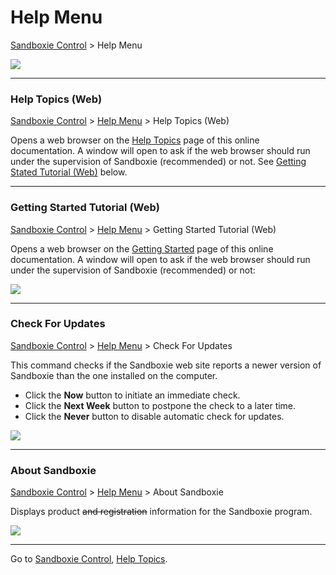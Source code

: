 # Help Menu

[Sandboxie Control](SandboxieControl.md) > Help Menu

![](../Media/HelpMenu.png)

* * *

### Help Topics (Web)

[Sandboxie Control](SandboxieControl.md) > [Help Menu](HelpMenu.md) > Help Topics (Web)

Opens a web browser on the [Help Topics](HelpTopics.md) page of this online documentation. A window will open to ask if the web browser should run under the supervision of Sandboxie (recommended) or not. See [Getting Stated Tutorial (Web)](HelpMenu.md#getting-started-tutorial-web) below.

* * *

### Getting Started Tutorial (Web)

[Sandboxie Control](SandboxieControl.md) > [Help Menu](HelpMenu.md) > Getting Started Tutorial (Web)

Opens a web browser on the [Getting Started](SP_GettingStarted.md) page of this online documentation. A window will open to ask if the web browser should run under the supervision of Sandboxie (recommended) or not:

![](../Media/OpenGettingStarted.png)

* * *

### Check For Updates

[Sandboxie Control](SandboxieControl.md) > [Help Menu](HelpMenu.md) > Check For Updates

This command checks if the Sandboxie web site reports a newer version of Sandboxie than the one installed on the computer.

*   Click the **Now** button to initiate an immediate check.
*   Click the **Next Week** button to postpone the check to a later time.
*   Click the **Never** button to disable automatic check for updates.

![](../Media/CheckForUpdates.png)

* * *

### About Sandboxie

[Sandboxie Control](SandboxieControl.md) > [Help Menu](HelpMenu.md) > About Sandboxie

Displays product ~~and registration~~ information for the Sandboxie program.

![](../Media/AboutSandboxie.png)

* * *

Go to [Sandboxie Control](SandboxieControl.md#menus), [Help Topics](HelpTopics.md).
